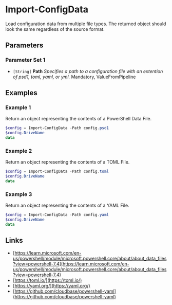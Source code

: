 # Import-ConfigData


Load configuration data from multiple file types. The returned object should look the same regardless of the source format.
## Parameters


### Parameter Set 1


- `[String]` **Path** _Specifies a path to a configuration file with an extention of psd1, toml, yaml, or yml._  Mandatory, ValueFromPipeline


## Examples


### Example 1


Return an object representing the contents of a PowerShell Data File.


```powershell
$config = Import-ConfigData -Path config.psd1
$config.DriveName
data
```


### Example 2


Return an object representing the contents of a TOML File.


```powershell
$config = Import-ConfigData -Path config.toml
$config.DriveName
data
```


### Example 3


Return an object representing the contents of a YAML File.


```powershell
$config = Import-ConfigData -Path config.yaml
$config.DriveName
data
```


## Links


- [https://learn.microsoft.com/en-us/powershell/module/microsoft.powershell.core/about/about_data_files?view=powershell-7.4](https://learn.microsoft.com/en-us/powershell/module/microsoft.powershell.core/about/about_data_files?view=powershell-7.4)
- [https://toml.io/](https://toml.io/)
- [https://yaml.org/](https://yaml.org/)
- [https://github.com/cloudbase/powershell-yaml](https://github.com/cloudbase/powershell-yaml)
